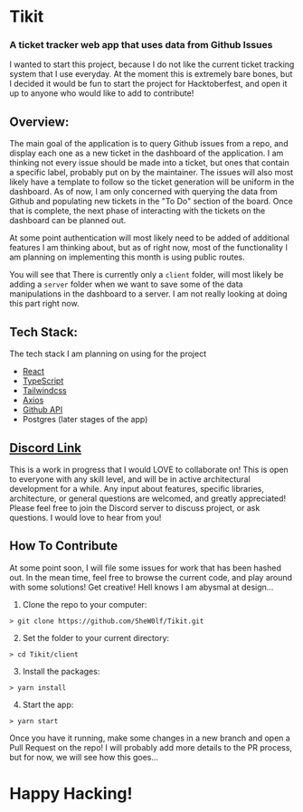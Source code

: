 # Tikit

### A ticket tracker web app that uses data from Github Issues

I wanted to start this project, because I do not like the current ticket tracking system that I use everyday. At the moment this is extremely bare bones, but I decided it would be fun to start the project for Hacktoberfest, and open it up to anyone who would like to add to contribute!

## Overview:

The main goal of the application is to query Github issues from a repo, and display each one as a new ticket in the dashboard of the application. I am thinking not every issue should be made into a ticket, but ones that contain a specific label, probably put on by the maintainer. The issues will also most likely have a template to follow so the ticket generation will be uniform in the dashboard. As of now, I am only concerned with querying the data from Github and populating new tickets in the "To Do" section of the board. Once that is complete, the next phase of interacting with the tickets on the dashboard can be planned out.

At some point authentication will most likely need to be added of additional features I am thinking about, but as of right now, most of the functionality I am planning on implementing this month is using public routes.

You will see that There is currently only a `client` folder, will most likely be adding a `server` folder when we want to save some of the data manipulations in the dashboard to a server. I am not really looking at doing this part right now.

## Tech Stack:

The tech stack I am planning on using for the project

-   [React](https://reactjs.org/docs/getting-started.html)
-   [TypeScript](https://www.typescriptlang.org/docs/handbook/intro.html)
-   [Tailwindcss](https://tailwindcss.com/)
-   [Axios](https://github.com/axios/axios)
-   [Github API](https://docs.github.com/en/free-pro-team@latest/rest)
-   Postgres (later stages of the app)

## [Discord Link](https://discord.gg/Yn88v7y)

This is a work in progress that I would LOVE to collaborate on! This is open to everyone with any skill level, and will be in active architectural development for a while. Any input about features, specific libraries, architecture, or general questions are welcomed, and greatly appreciated! Please feel free to join the Discord server to discuss project, or ask questions. I would love to hear from you!

## How To Contribute

At some point soon, I will file some issues for work that has been hashed out. In the mean time, feel free to browse the current code, and play around with some solutions! Get creative! Hell knows I am abysmal at design...

1. Clone the repo to your computer:

```code
> git clone https://github.com/SheW0lf/Tikit.git
```

2. Set the folder to your current directory:

```code
> cd Tikit/client
```

3. Install the packages:

```code
> yarn install
```

4. Start the app:

```code
> yarn start
```

Once you have it running, make some changes in a new branch and open a Pull Request on the repo! I will probably add more details to the PR process, but for now, we will see how this goes...

# Happy Hacking!
